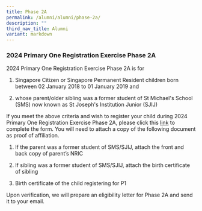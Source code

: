 ```yaml
---
title: Phase 2A
permalink: /alumni/alumni/phase-2a/
description: ""
third_nav_title: Alumni
variant: markdown
---
```

### 2024 Primary One Registration Exercise Phase 2A


2024 Primary One Registration Exercise Phase 2A is for 

1)	Singapore Citizen or Singapore Permanent Resident children born between 02 January 2018 to 01 January 2019 and 

2)	whose parent/older sibling was a former student of St Michael's School (SMS) now known as St Joseph's Institution Junior (SJIJ)

If you meet the above criteria and wish to register your child during 2024 Primary One Registration Exercise Phase 2A, please click this [link](https://form.gov.sg/641ff79372513d00123fb607)
to complete the form. You will need to attach a copy of the following document as proof of affiliation. 

1)	If the parent was a former student of SMS/SJIJ, attach the front and back copy of parent’s NRIC 

2)	If sibling was a former student of SMS/SJIJ, attach the birth certificate of sibling

3)	Birth certificate of the child registering for P1 

Upon verification, we will prepare an eligibility letter for Phase 2A and send it to your email.